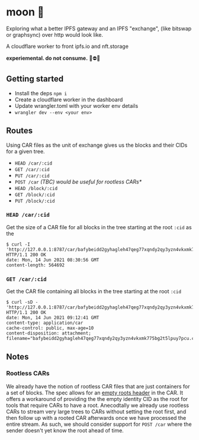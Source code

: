 # moon 🌙

Exploring what a better IPFS gateway and an IPFS "exchange", (like bitswap or graphsync) over http would look like.

A cloudflare worker to front ipfs.io and nft.storage

**experiemental. do not consume.** 🧪⛔️👅 

## Getting started

- Install the deps `npm i`
- Create a cloudflare worker in the dashboard
- Update wrangler.toml with your worker env details
- `wrangler dev --env <your env>`

## Routes

Using CAR files as the unit of exchange gives us the blocks and their CIDs for a given tree.

- `HEAD /car/:cid`
- `GET /car/:cid`
- `PUT /car/:cid` 
- `POST /car` _(TBC) would be useful for rootless CARs*_
- `HEAD /block/:cid`
- `GET /block/:cid`
- `PUT /block/:cid`


### `HEAD /car/:cid`

Get the size of a CAR file for all blocks in the tree starting at the root `:cid` as the

```console
$ curl -I 'http://127.0.0.1:8787/car/bafybeidd2gyhagleh47qeg77xqndy2qy3yzn4vkxmk775bg2t5lpuy7pcu'
HTTP/1.1 200 OK
date: Mon, 14 Jun 2021 08:30:56 GMT
content-length: 564692
```

### `GET /car/:cid`

Get the CAR file containing all blocks in the tree starting at the root `:cid`

```console
$ curl -sD - 'http://127.0.0.1:8787/car/bafybeidd2gyhagleh47qeg77xqndy2qy3yzn4vkxmk775bg2t5lpuy7pcu'
HTTP/1.1 200 OK
date: Mon, 14 Jun 2021 09:12:41 GMT
content-type: application/car
cache-control: public, max-age=10
content-disposition: attachment; filename="bafybeidd2gyhagleh47qeg77xqndy2qy3yzn4vkxmk775bg2t5lpuy7pcu.car"
```


## Notes

### Rootless CARs

We already have the notion of rootless CAR files that are just containers for a set of blocks. The spec allows for an [empty roots header](https://github.com/ipld/specs/blob/master/block-layer/content-addressable-archives.md#number-of-roots) in the CAR. It offers a workaround of providing the the empty identity CID as the root for tools that require CARs to have a root. Anecodtally we already use rootless CARs to stream very large trees to CARs without setting the root first, and then follow up with a rooted CAR afterwards once we have processed the entire stream. As such, we should consider support for `POST /car` where the sender doesn't yet know the root ahead of time.
